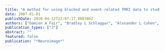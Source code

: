 ```yaml
---
title: "A method for using blocked and event-related fMRI data to study “resting state” functional connectivity"
date: 2007-01-01
publishDate: 2020-04-12T22:07:17.980386Z
authors: ["Damien A Fair", "Bradley L Schlaggar", "Alexander L Cohen", "Francis M Miezin", "Nico UF Dosenbach", "Kristin K Wenger", "Michael D Fox", "Abraham Z Snyder", "Marcus E Raichle", "Steven E Petersen"]
publication_types: ["2"]
abstract: ""
featured: false
publication: "*Neuroimage*"
---
```


